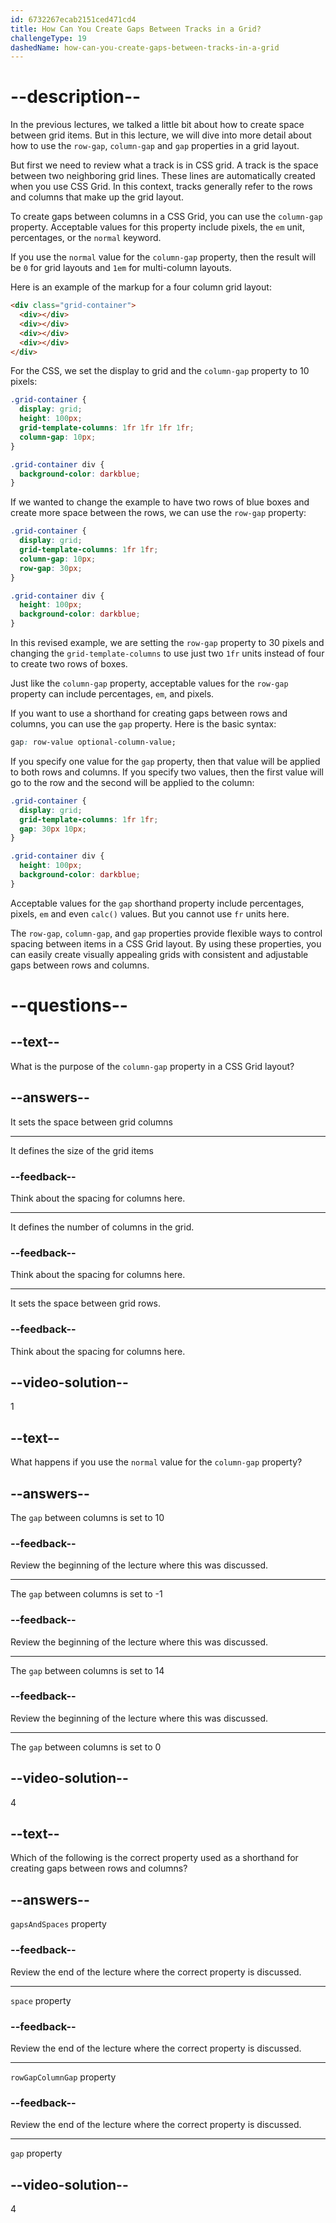 ```yaml
---
id: 6732267ecab2151ced471cd4
title: How Can You Create Gaps Between Tracks in a Grid?
challengeType: 19
dashedName: how-can-you-create-gaps-between-tracks-in-a-grid
---
```


# --description--

In the previous lectures, we talked a little bit about how to create space between grid items. But in this lecture, we will dive into more detail about how to use the `row-gap`, `column-gap` and `gap` properties in a grid layout.

But first we need to review what a track is in CSS grid. A track is the space between two neighboring grid lines. These lines are automatically created when you use CSS Grid. In this context, tracks generally refer to the rows and columns that make up the grid layout.

To create gaps between columns in a CSS Grid, you can use the `column-gap` property. Acceptable values for this property include pixels, the `em` unit, percentages, or the `normal` keyword.

If you use the `normal` value for the `column-gap` property, then the result will be `0` for grid layouts and `1em` for multi-column layouts.

Here is an example of the markup for a four column grid layout:

```html
<div class="grid-container">
  <div></div>
  <div></div>
  <div></div>
  <div></div>
</div>
```

For the CSS, we set the display to grid and the `column-gap` property to 10 pixels:

```css
.grid-container {
  display: grid;
  height: 100px;
  grid-template-columns: 1fr 1fr 1fr 1fr;
  column-gap: 10px;
}

.grid-container div {
  background-color: darkblue;
}
```

If we wanted to change the example to have two rows of blue boxes and create more space between the rows, we can use the `row-gap` property:

```css
.grid-container {
  display: grid;
  grid-template-columns: 1fr 1fr;
  column-gap: 10px;
  row-gap: 30px;
}

.grid-container div {
  height: 100px;
  background-color: darkblue;
}
```

In this revised example, we are setting the `row-gap` property to 30 pixels and changing the `grid-template-columns` to use just two `1fr` units instead of four to create two rows of boxes.

Just like the `column-gap` property, acceptable values for the `row-gap` property can include percentages, `em`, and pixels.

If you want to use a shorthand for creating gaps between rows and columns, you can use the `gap` property. Here is the basic syntax:

```css
gap: row-value optional-column-value;
```

If you specify one value for the `gap` property, then that value will be applied to both rows and columns. If you specify two values, then the first value will go to the row and the second will be applied to the column:

```css
.grid-container {
  display: grid;
  grid-template-columns: 1fr 1fr;
  gap: 30px 10px;
}

.grid-container div {
  height: 100px;
  background-color: darkblue;
}
```

Acceptable values for the `gap` shorthand property include percentages, pixels, `em` and even `calc()` values. But you cannot use `fr` units here.

The `row-gap`, `column-gap`, and `gap` properties provide flexible ways to control spacing between items in a CSS Grid layout. By using these properties, you can easily create visually appealing grids with consistent and adjustable gaps between rows and columns.

# --questions--

## --text--

What is the purpose of the `column-gap` property in a CSS Grid layout?

## --answers--

It sets the space between grid columns

---

It defines the size of the grid items

### --feedback--

Think about the spacing for columns here.

---

It defines the number of columns in the grid.

### --feedback--

Think about the spacing for columns here.

---

It sets the space between grid rows.

### --feedback--

Think about the spacing for columns here.

## --video-solution--

1

## --text--

What happens if you use the `normal` value for the `column-gap` property?

## --answers--

The `gap` between columns is set to 10

### --feedback--

Review the beginning of the lecture where this was discussed.

---

The `gap` between columns is set to -1

### --feedback--

Review the beginning of the lecture where this was discussed.

---

The `gap` between columns is set to 14

### --feedback--

Review the beginning of the lecture where this was discussed.

---

The `gap` between columns is set to 0

## --video-solution--

4

## --text--

Which of the following is the correct property used as a shorthand for creating gaps between rows and columns?

## --answers--

`gapsAndSpaces` property

### --feedback--

Review the end of the lecture where the correct property is discussed.

---

`space` property

### --feedback--

Review the end of the lecture where the correct property is discussed.

---

`rowGapColumnGap` property

### --feedback--

Review the end of the lecture where the correct property is discussed.

---

`gap` property

## --video-solution--

4
